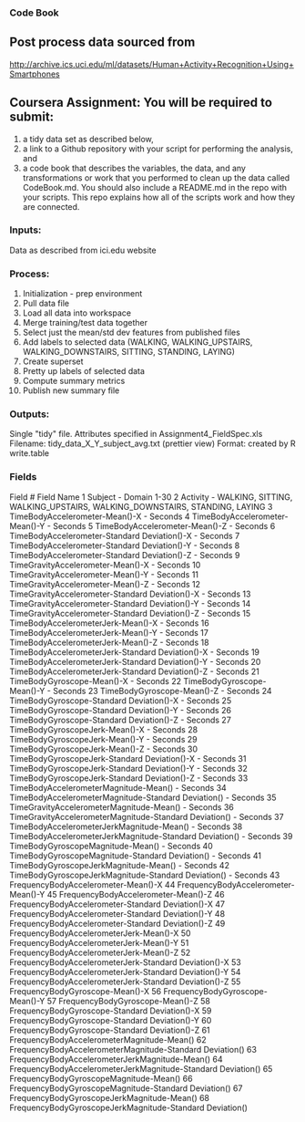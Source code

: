 ### Code Book

## Post process data sourced from 
http://archive.ics.uci.edu/ml/datasets/Human+Activity+Recognition+Using+Smartphones

## Coursera Assignment: You will be required to submit: 

1) a tidy data set as described below, 
2) a link to a Github repository with your script for performing the analysis, and 
3) a code book that describes the variables, the data, and any transformations or work that you performed to clean up the data called CodeBook.md. You should also include a README.md in the repo with your scripts. This repo explains how all of the scripts work and how they are connected.

### Inputs:
Data as described from ici.edu website

### Process:
1) Initialization - prep environment
2) Pull data file
3) Load all data into workspace
4) Merge training/test data together
5) Select just the mean/std dev features from published files
6) Add labels to selected data (WALKING, WALKING_UPSTAIRS, WALKING_DOWNSTAIRS, SITTING, STANDING, LAYING)
7) Create superset
8) Pretty up labels of selected data
9) Compute summary metrics
10) Publish new summary file

### Outputs:
Single "tidy" file.  Attributes specified in Assignment4_FieldSpec.xls
Filename: tidy_data_X_Y_subject_avg.txt (prettier view)
Format: created by R write.table

### Fields
Field #	Field Name
1				Subject		- Domain 1-30
2				Activity  - WALKING, SITTING, WALKING_UPSTAIRS, WALKING_DOWNSTAIRS, STANDING, LAYING
3				TimeBodyAccelerometer-Mean()-X - Seconds
4				TimeBodyAccelerometer-Mean()-Y - Seconds
5	TimeBodyAccelerometer-Mean()-Z - Seconds
6	TimeBodyAccelerometer-Standard Deviation()-X - Seconds
7	TimeBodyAccelerometer-Standard Deviation()-Y - Seconds
8	TimeBodyAccelerometer-Standard Deviation()-Z - Seconds
9	TimeGravityAccelerometer-Mean()-X - Seconds
10	TimeGravityAccelerometer-Mean()-Y - Seconds
11	TimeGravityAccelerometer-Mean()-Z - Seconds
12	TimeGravityAccelerometer-Standard Deviation()-X - Seconds
13	TimeGravityAccelerometer-Standard Deviation()-Y - Seconds
14	TimeGravityAccelerometer-Standard Deviation()-Z - Seconds
15	TimeBodyAccelerometerJerk-Mean()-X - Seconds
16	TimeBodyAccelerometerJerk-Mean()-Y - Seconds
17	TimeBodyAccelerometerJerk-Mean()-Z - Seconds
18	TimeBodyAccelerometerJerk-Standard Deviation()-X - Seconds
19	TimeBodyAccelerometerJerk-Standard Deviation()-Y - Seconds
20	TimeBodyAccelerometerJerk-Standard Deviation()-Z - Seconds
21	TimeBodyGyroscope-Mean()-X - Seconds
22	TimeBodyGyroscope-Mean()-Y - Seconds
23	TimeBodyGyroscope-Mean()-Z - Seconds
24	TimeBodyGyroscope-Standard Deviation()-X - Seconds
25	TimeBodyGyroscope-Standard Deviation()-Y - Seconds
26	TimeBodyGyroscope-Standard Deviation()-Z - Seconds
27	TimeBodyGyroscopeJerk-Mean()-X - Seconds
28	TimeBodyGyroscopeJerk-Mean()-Y - Seconds
29	TimeBodyGyroscopeJerk-Mean()-Z - Seconds
30	TimeBodyGyroscopeJerk-Standard Deviation()-X - Seconds
31	TimeBodyGyroscopeJerk-Standard Deviation()-Y - Seconds
32	TimeBodyGyroscopeJerk-Standard Deviation()-Z - Seconds
33	TimeBodyAccelerometerMagnitude-Mean() - Seconds
34	TimeBodyAccelerometerMagnitude-Standard Deviation() - Seconds
35	TimeGravityAccelerometerMagnitude-Mean() - Seconds
36	TimeGravityAccelerometerMagnitude-Standard Deviation() - Seconds
37	TimeBodyAccelerometerJerkMagnitude-Mean() - Seconds
38	TimeBodyAccelerometerJerkMagnitude-Standard Deviation() - Seconds
39	TimeBodyGyroscopeMagnitude-Mean() - Seconds
40	TimeBodyGyroscopeMagnitude-Standard Deviation() - Seconds
41	TimeBodyGyroscopeJerkMagnitude-Mean() - Seconds
42	TimeBodyGyroscopeJerkMagnitude-Standard Deviation() - Seconds
43	FrequencyBodyAccelerometer-Mean()-X 
44	FrequencyBodyAccelerometer-Mean()-Y
45	FrequencyBodyAccelerometer-Mean()-Z 
46	FrequencyBodyAccelerometer-Standard Deviation()-X 
47	FrequencyBodyAccelerometer-Standard Deviation()-Y
48	FrequencyBodyAccelerometer-Standard Deviation()-Z
49	FrequencyBodyAccelerometerJerk-Mean()-X
50	FrequencyBodyAccelerometerJerk-Mean()-Y
51	FrequencyBodyAccelerometerJerk-Mean()-Z
52	FrequencyBodyAccelerometerJerk-Standard Deviation()-X
53	FrequencyBodyAccelerometerJerk-Standard Deviation()-Y
54	FrequencyBodyAccelerometerJerk-Standard Deviation()-Z
55	FrequencyBodyGyroscope-Mean()-X
56	FrequencyBodyGyroscope-Mean()-Y
57	FrequencyBodyGyroscope-Mean()-Z
58	FrequencyBodyGyroscope-Standard Deviation()-X
59	FrequencyBodyGyroscope-Standard Deviation()-Y
60	FrequencyBodyGyroscope-Standard Deviation()-Z
61	FrequencyBodyAccelerometerMagnitude-Mean()
62	FrequencyBodyAccelerometerMagnitude-Standard Deviation()
63	FrequencyBodyAccelerometerJerkMagnitude-Mean()
64	FrequencyBodyAccelerometerJerkMagnitude-Standard Deviation()
65	FrequencyBodyGyroscopeMagnitude-Mean()
66	FrequencyBodyGyroscopeMagnitude-Standard Deviation()
67	FrequencyBodyGyroscopeJerkMagnitude-Mean()
68	FrequencyBodyGyroscopeJerkMagnitude-Standard Deviation()

